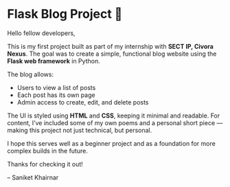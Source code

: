 # Flask Blog Project 📝

Hello fellow developers,

This is my first project built as part of my internship with **SECT IP, Civora Nexus**. The goal was to create a simple, functional blog website using the **Flask web framework** in Python.

The blog allows:
- Users to view a list of posts
- Each post has its own page
- Admin access to create, edit, and delete posts

The UI is styled using **HTML** and **CSS**, keeping it minimal and readable. For content, I’ve included some of my own poems and a personal short piece — making this project not just technical, but personal.

I hope this serves well as a beginner project and as a foundation for more complex builds in the future.

Thanks for checking it out!

– Saniket Khairnar

